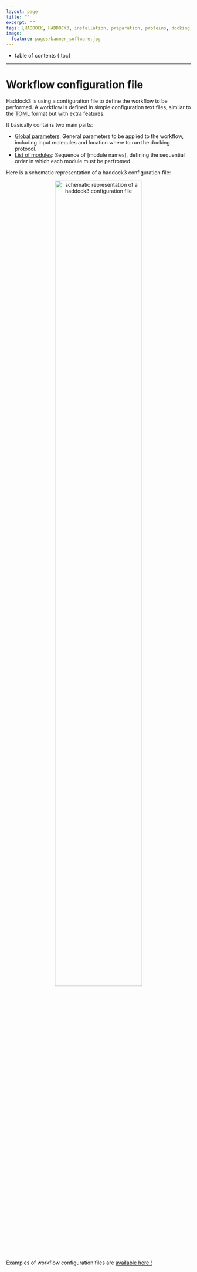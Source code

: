 ```yaml
---
layout: page
title: ""
excerpt: ""
tags: [HADDOCK, HADDOCK3, installation, preparation, proteins, docking, analysis, workflows, manual, usage]
image:
  feature: pages/banner_software.jpg
---
```


* table of contents
{:toc}

<hr>

# Workflow configuration file

Haddock3 is using a configuration file to define the workflow to be performed.
A workflow is defined in simple configuration text files, similar to the [TOML](https://toml.io/en/) format but with extra features.

It basically contains two main parts:
* [Global parameters](/software/haddock3/manual/global_parameters): General parameters to be applied to the workflow, including input molecules and location where to run the docking protocol.
* [List of modules](/software/haddock3/manual/modules_parameters): Sequence of [module names], defining the sequential order in which each module must be perfromed.

Here is a schematic representation of a haddock3 configuration file:

<figure style="text-align: center;">
<img width="75%" src="/software/haddock3/manual/images/schematic_cfg.png" alt="schematic representation of a haddock3 configuration file">
</figure>

Examples of workflow configuration files are [available here !](https://github.com/haddocking/haddock3/tree/main/examples)
